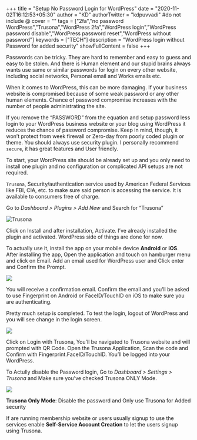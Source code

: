 +++
title = "Setup No Password Login for WordPress"
date = "2020-11-02T16:12:53+05:30"
author = "KD"
authorTwitter = "kdpuvvadi" #do not include @
cover = ""
tags = ["2fa","no password WordPress","Trusona","WordPress 2fa","WordPress login","WordPress password disable","WordPress password reset","WordPress without password"]
keywords = ["TECH"]
description = "WordPress login without Password for added security"
showFullContent = false
+++

Passwords can be tricky. They are hard to remember and easy to guess and easy to be stolen. And there is Human element and our stupid brains always wants use same or similar passwords for login on every other website, including social networks, Personal email and Works emails etc.

When it comes to WordPress, this can be more damaging. If your business website is compromised because of some weak password or any other human elements. Chance of password compromise increases with the number of people administrating the site.

If you remove the “PASSWORD” from the equation and setup password less login to your WordPress business website or your blog using WordPress it reduces the chance of password compromise. Keep in mind, though, it won’t protect from week firewall or Zero-day from poorly coded plugin or theme. You should always use security plugin. I personally recommend `secure`, it has great features and User friendly.

To start, your WordPress site should be already set up and you only need to install one plugin and no configuration or complicated API setups are not required.

`Trusona`, Security/authentication service used by American Federal Services like FBI, CIA, etc. to make sure said person is accessing the service. It is available to consumers free of charge.

Go to *Dashboard > Plugins > Add New* and Search for “Trusona”

![Trusona](https://cdn.puvvadi.me/img/trusona.webp)

Click on Install and after installation, Activate. I’ve already installed the plugin and activated. WordPress side of things are done for now.

To actually use it, install the app on your mobile device **Android** or **iOS**. After installing the app, Open the application and touch on hamburger menu and click on Email. Add an email used for WordPress user and Click enter and Confirm the Prompt.

![](https://cdn.puvvadi.me/img/trusona-email.webp)

You will receive a confirmation email. Confirm the email and you’ll be asked to use Fingerprint on Android or FaceID/TouchID on iOS to make sure you are authenticating.

Pretty much setup is completed. To test the login, logout of WordPress and you will see change in the login screen.

![](https://cdn.puvvadi.me/img/trusona-login-WordPress.webp)

Click on Login with Trusona, You’ll be navigated to Trusona website and will prompted with QR Code. Open the Trusona Application, Scan the code and Confirm with Fingerprint.FaceID/TouchID. You’ll be logged into your WordPress.

To Actully disable the Password login, Go to *Dashboard > Settings > Trusona* and Make sure you’ve checked Trusona ONLY Mode.

![](https://cdn.puvvadi.me/img/trusona-options.webp)

**Trusona Only Mode**: Disable the password and Only use Trusona for Added security

If are running membership website or users usually signup to use the services enable **Self-Service Account Creation** to let the users signup using Trusona.

